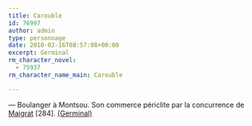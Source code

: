 ```yaml
---
title: Carouble
id: 76997
author: admin
type: personnage
date: 2010-02-16T08:57:08+00:00
excerpt: Germinal
rm_character_novel:
  - 75937
rm_character_name_main: Carouble

---
```

— Boulanger à Montsou. Son commerce périclite par la concurrence de [Maigrat][1]<a></a> [284]. [(Germinal)][2]

 [1]: #/personnage/maigrat/
 [2]: /romans/germinal/